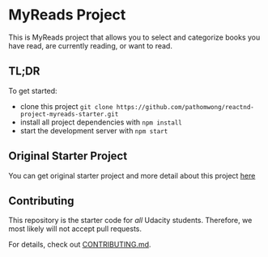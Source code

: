 # MyReads Project

This is MyReads project that allows you to select and categorize books you have read, are currently reading, or want to read.  

## TL;DR

To get started:
* clone this project  ```git clone https://github.com/pathomwong/reactnd-project-myreads-starter.git```
* install all project dependencies with `npm install`
* start the development server with `npm start`



## Original Starter Project
You can get original starter project and more detail about this project [here](https://github.com/udacity/reactnd-project-myreads-starter)
## Contributing

This repository is the starter code for _all_ Udacity students. Therefore, we most likely will not accept pull requests.

For details, check out [CONTRIBUTING.md](CONTRIBUTING.md).
